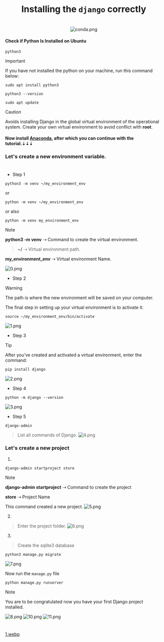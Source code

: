 <div style="text-align: center;" markdown="1">

# Installing the `django` correctly
#
![conda.png](../assets/django/anaconda/conda.png)

</div>

#### Check if Python Is Installed on Ubuntu
```shell
python3
```

> [!IMPORTANT]
> If you have not installed the python on your machine, run this command below:

~~~shell
sudo apt install python3
~~~
~~~shell
python3 --version
~~~
```shell
sudo apt update
```

> [!CAUTION]
> Avoids installing Django in the global virtual environment of the operational system. Create your own virtual environment to avoid conflict with __root__.

#### Now install [Anaconda](https://www.anaconda.com/download), after which you can continue with the tutorial.⇣⇣⇣

### Let's create a new environment variable.
#
- Step 1
```shell
python3 -m venv ~/my_environment_env
```
or
```shell
python -m venv ~/my_environment_env
```
or also
```shell
python -m venv my_environment_env
```
> [!NOTE]
> **python3 -m venv** ⇢ Command to create the virtual environment.
> 
> > **~/** ⇢ Virtual environment path.
> 
> **my_environment_env** ⇢ Virtual environment Name.
> 
![0.png](../assets/django/anaconda/0.png)
- Step 2

> [!WARNING]
> The path is where the new environment will be saved on your computer.
> 
>The final step in setting up your virtual environment is to activate it:

```shell
source ~/my_environment_env/bin/activate
```
![1.png](../assets/django/anaconda/1.png)

- Step 3

> [!TIP]
> After you’ve created and activated a virtual environment, enter the command:

```shell
pip install django
```
![2.png](../assets/django/anaconda/2.png)
- Step 4

```shell
python -m django --version
```
![3.png](../assets/django/anaconda/3.png)
- Step 5

```shell
django-admin
```
> List all commands of Django.
> ![4.png](../assets/django/anaconda/4.png)
> 

### Let's create a new project

1)
```shell
django-admin startproject store
```

> [!NOTE]
> **django-admin startproject** ⇢ Command to create the project
> 
> **store** ⇢ Project Name
> 
> This command created a new project.
> ![5.png](../assets/django/anaconda/5.png)
2)
> Enter the project folder.
![6.png](../assets/django/anaconda/6.png)

3)
> Create the sqlite3 database
```shell
python3 manage.py migrate
```
![7.png](../assets/django/anaconda/7.png)

 Now run the `manage.py` file
```shell
python manage.py runserver
```
 > [!NOTE]
 > You are to be congratulated now you have your first Django project installed.
 
![8.png](../assets/django/anaconda/9.png)
![10.png](../assets/django/anaconda/10.png)
![11.png](../assets/django/anaconda/11.png)

#
[1.webp](../assets/gifts/1.gif)
